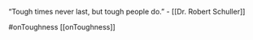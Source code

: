 “Tough times never last, but tough people do.” - [[Dr. Robert Schuller]] 

#onToughness
[[onToughness]]
